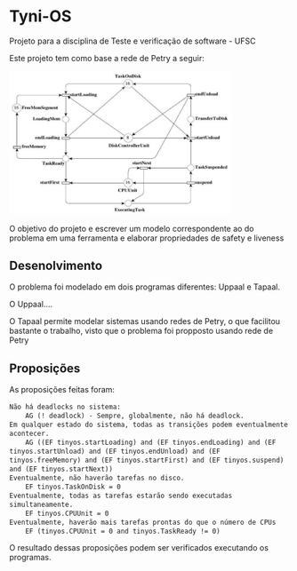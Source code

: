 # Tyni-OS
Projeto para a disciplina de Teste e verificação de software - UFSC

Este projeto tem como base a rede de Petry a seguir:

<img src="/Problema.png" width="400" />

O objetivo do projeto e escrever um modelo correspondente ao do problema em uma ferramenta e elaborar propriedades de safety e liveness

## Desenolvimento

O problema foi modelado em dois programas diferentes: Uppaal e Tapaal.

O Uppaal....

O Tapaal permite modelar sistemas usando redes de Petry, o que facilitou bastante o trabalho, visto que o problema foi propposto usando rede de Petry

## Proposições

As proposições feitas foram:

    Não há deadlocks no sistema:
        AG (! deadlock) - Sempre, globalmente, não há deadlock.
    Em qualquer estado do sistema, todas as transições podem eventualmente acontecer.
        AG ((EF tinyos.startLoading) and (EF tinyos.endLoading) and (EF tinyos.startUnload) and (EF tinyos.endUnload) and (EF tinyos.freeMemory) and (EF tinyos.startFirst) and (EF tinyos.suspend) and (EF tinyos.startNext))
    Eventualmente, não haverão tarefas no disco.
        EF tinyos.TaskOnDisk = 0
    Eventualmente, todas as tarefas estarão sendo executadas simultaneamente.
        EF tinyos.CPUUnit = 0
    Eventualmente, haverão mais tarefas prontas do que o número de CPUs
        EF (tinyos.CPUUnit = 0 and tinyos.TaskReady != 0)

O resultado dessas proposições podem ser verificados executando os programas.

